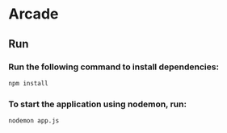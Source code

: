 # Arcade

## Run

### Run the following command to install dependencies:
```bash
npm install
```
### To start the application using nodemon, run:
```bash
nodemon app.js
```
